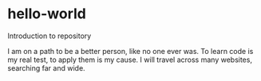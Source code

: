 # hello-world
Introduction to repository

I am on a path to be a better person, like no one ever was. 
To learn code is my real test, to apply them is my cause.
I will travel across many websites, searching far and wide.
